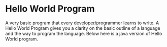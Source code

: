 # Hello World Program

A very basic program that every developer/programmer learns to write. A Hello World Program gives you a clarity on the basic outline of a language and the way to program the language.
Below here is a java version of Hello World program.
